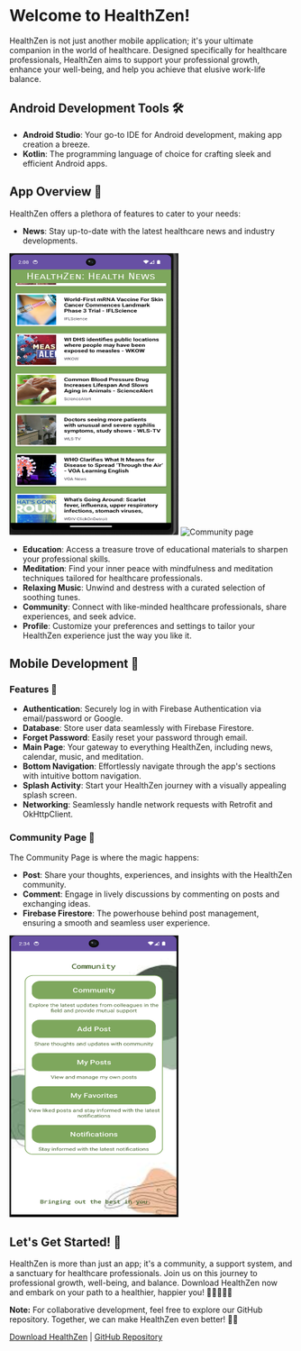 # Welcome to HealthZen!

HealthZen is not just another mobile application; it's your ultimate companion in the world of healthcare. Designed specifically for healthcare professionals, HealthZen aims to support your professional growth, enhance your well-being, and help you achieve that elusive work-life balance.

## Android Development Tools 🛠️

- **Android Studio**: Your go-to IDE for Android development, making app creation a breeze.
- **Kotlin**: The programming language of choice for crafting sleek and efficient Android apps.

## App Overview 📱

HealthZen offers a plethora of features to cater to your needs:

- **News**: Stay up-to-date with the latest healthcare news and industry developments.
<img src="Screenshots/news.png" alt="Community page" width="300" height="500" /> 
<img src="Screenshots/news1.png" alt="Community page" width="300" height="500" />

- **Education**: Access a treasure trove of educational materials to sharpen your professional skills.
- **Meditation**: Find your inner peace with mindfulness and meditation techniques tailored for healthcare professionals.
- **Relaxing Music**: Unwind and destress with a curated selection of soothing tunes.
- **Community**: Connect with like-minded healthcare professionals, share experiences, and seek advice.
- **Profile**: Customize your preferences and settings to tailor your HealthZen experience just the way you like it.

## Mobile Development 📱

### Features 🌟

- **Authentication**: Securely log in with Firebase Authentication via email/password or Google.
- **Database**: Store user data seamlessly with Firebase Firestore.
- **Forget Password**: Easily reset your password through email.
- **Main Page**: Your gateway to everything HealthZen, including news, calendar, music, and meditation.
- **Bottom Navigation**: Effortlessly navigate through the app's sections with intuitive bottom navigation.
- **Splash Activity**: Start your HealthZen journey with a visually appealing splash screen.
- **Networking**: Seamlessly handle network requests with Retrofit and OkHttpClient.

### Community Page 👥

The Community Page is where the magic happens:

- **Post**: Share your thoughts, experiences, and insights with the HealthZen community.
- **Comment**: Engage in lively discussions by commenting on posts and exchanging ideas.
- **Firebase Firestore**: The powerhouse behind post management, ensuring a smooth and seamless user experience.
<img src="Screenshots/community.png" alt="Community page" width="300" height="500" />



## Let's Get Started! 🚀

HealthZen is more than just an app; it's a community, a support system, and a sanctuary for healthcare professionals. Join us on this journey to professional growth, well-being, and balance. Download HealthZen now and embark on your path to a healthier, happier you! 🌟👩‍⚕️👨‍⚕️

**Note:** For collaborative development, feel free to explore our GitHub repository. Together, we can make HealthZen even better! 💪🤝

[Download HealthZen](#) | [GitHub Repository](#)
